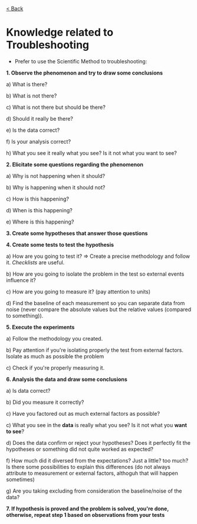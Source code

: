 [< Back](https://github.com/brlebtag/My-Commonplace-Book)

# Knowledge related to Troubleshooting

* Prefer to use the Scientific Method to troubleshooting:

**1. Observe the phenomenon and try to draw some conclusions**

a) What is there?

b) What is not there?

c) What is not there but should be there?

d) Should it really be there?

e) Is the data correct?

f) Is your analysis correct?

h) What you see it really what you see? Is it not what you want to see?

**2. Elicitate some questions regarding the phenomenon**

a) Why is not happening when it should?

b) Why is happening when it should not?

c) How is this happening?

d) When is this happening?

e) Where is this happening?

**3. Create some hypotheses that answer those questions**

**4. Create some tests to test the hypothesis**

a) How are you going to test it? => Create a precise methodology and follow it. _Checklists_ are useful.

b) How are you going to isolate the problem in the test so external events influence it?

c) How are you going to measure it? (pay attention to units)

d) Find the baseline of each measurement so you can separate data from noise (never compare the absolute values but the relative values (compared to something)).

**5. Execute the experiments**

a) Follow the methodology you created.

b) Pay attention if you're isolating properly the test from external factors. Isolate as much as possible the problem

c) Check if you're properly measuring it.

**6. Analysis the data and draw some conclusions**

a) Is data correct?

b) Did you measure it correctly?

c) Have you factored out as much external factors as possible?

c) What you see in the **data** is really what you see? Is it not what you **want to see**?

d) Does the data confirm or reject your hypotheses? Does it perfectly fit the hypotheses or something did not quite worked as expected?

f) How much did it diversed from the expectations? Just a little? too much? Is there some possibilities to explain this differences (do not always attribute to measurement or external factors, althoguh that will happen sometimes)

g) Are you taking excluding from consideration the baseline/noise of the data?

**7. If hypothesis is proved and the problem is solved, you're done, otherwise, repeat step 1 based on observations from your tests**
